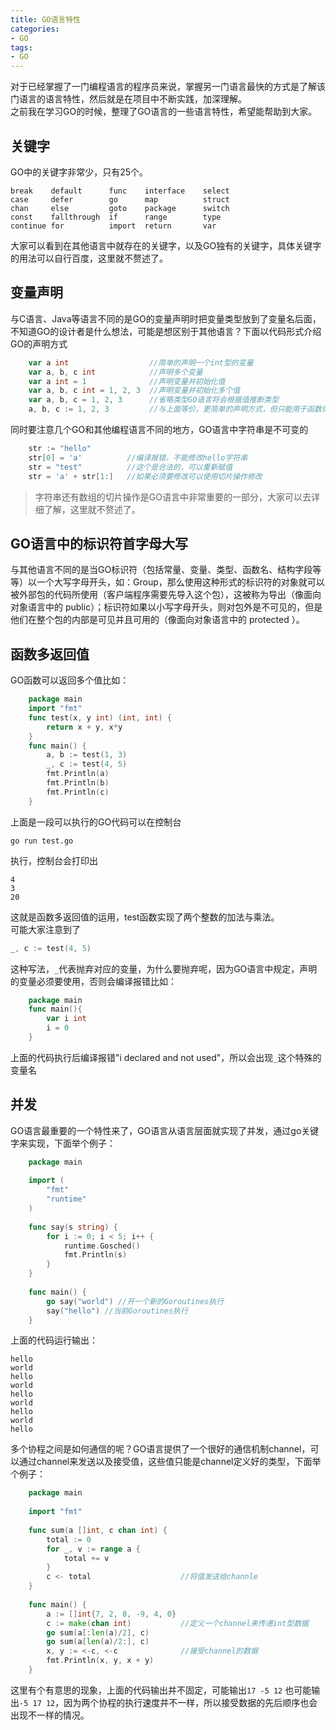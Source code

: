 ```yaml
---
title: GO语言特性
categories:
- GO
tags:
- GO
--- 
```


对于已经掌握了一门编程语言的程序员来说，掌握另一门语言最快的方式是了解该门语言的语言特性，然后就是在项目中不断实践，加深理解。  
之前我在学习GO的时候，整理了GO语言的一些语言特性，希望能帮助到大家。
<!-- more -->  
## 关键字
GO中的关键字非常少，只有25个。

	break    default      func    interface    select
	case     defer        go      map          struct
	chan     else         goto    package      switch
	const    fallthrough  if      range        type
	continue for          import  return       var  
	
大家可以看到在其他语言中就存在的关键字，以及GO独有的关键字，具体关键字的用法可以自行百度，这里就不赘述了。

## 变量声明
与C语言、Java等语言不同的是GO的变量声明时把变量类型放到了变量名后面，不知道GO的设计者是什么想法，可能是想区别于其他语言？下面以代码形式介绍GO的声明方式
```GO
    var a int                  //简单的声明一个int型的变量
    var a, b, c int            //声明多个变量
    var a int = 1              //声明变量并初始化值
    var a, b, c int = 1, 2, 3  //声明变量并初始化多个值
    var a, b, c = 1, 2, 3      //省略类型GO语言将会根据值推断类型
    a, b, c := 1, 2, 3         //与上面等价，更简单的声明方式，但只能用于函数体内
```
同时要注意几个GO和其他编程语言不同的地方，GO语言中字符串是不可变的
```GO
    str := "hello"
    str[0] = 'a'          //编译报错，不能修改hello字符串
    str = "test"          //这个是合法的，可以重新赋值
    str = 'a' + str[1:]   //如果必须要修改可以使用切片操作修改
```
> 字符串还有数组的切片操作是GO语言中非常重要的一部分，大家可以去详细了解，这里就不赘述了。

## GO语言中的标识符首字母大写
与其他语言不同的是当GO标识符（包括常量、变量、类型、函数名、结构字段等等）以一个大写字母开头，如：Group，那么使用这种形式的标识符的对象就可以被外部包的代码所使用（客户端程序需要先导入这个包），这被称为导出（像面向对象语言中的 public）；标识符如果以小写字母开头，则对包外是不可见的，但是他们在整个包的内部是可见并且可用的（像面向对象语言中的 protected ）。

## 函数多返回值
GO函数可以返回多个值比如：
```GO
    package main  
    import "fmt"
    func test(x, y int) (int, int) {
    	return x + y, x*y
    }  
    func main() {
    	a, b := test(1, 3)
    	_, c := test(4, 5)
    	fmt.Println(a)
    	fmt.Println(b)
    	fmt.Println(c)
    }
```
上面是一段可以执行的GO代码可以在控制台
```
go run test.go
```
执行，控制台会打印出
```
4
3
20
```
这就是函数多返回值的运用，test函数实现了两个整数的加法与乘法。  
可能大家注意到了
```GO
_, c := test(4, 5)
```
这种写法，`_`代表抛弃对应的变量，为什么要抛弃呢，因为GO语言中规定，声明的变量必须要使用，否则会编译报错比如：
```GO
    package main  
    func main(){
        var i int
        i = 0
    }
```
上面的代码执行后编译报错"i declared and not used"，所以会出现`_`这个特殊的变量名
## 并发
GO语言最重要的一个特性来了，GO语言从语言层面就实现了并发，通过go关键字来实现，下面举个例子：
```GO
    package main
    
    import (
    	"fmt"
    	"runtime"
    )
    
    func say(s string) {
    	for i := 0; i < 5; i++ {
    		runtime.Gosched()
    		fmt.Println(s)
    	}
    }
    
    func main() {
    	go say("world") //开一个新的Goroutines执行
    	say("hello") //当前Goroutines执行
    }
```
上面的代码运行输出：
```
hello
world
hello
world
hello
world
hello
world
hello
```
多个协程之间是如何通信的呢？GO语言提供了一个很好的通信机制channel，可以通过channel来发送以及接受值，这些值只能是channel定义好的类型，下面举个例子：
```GO
    package main
    
    import "fmt"
    
    func sum(a []int, c chan int) {
        total := 0
        for _, v := range a {
            total += v
        }
        c <- total                    //将值发送给channle
    }
    
    func main() {
        a := []int{7, 2, 8, -9, 4, 0}
        c := make(chan int)           //定义一个channel来传递int型数据
        go sum(a[:len(a)/2], c)
        go sum(a[len(a)/2:], c)
        x, y := <-c, <-c              //接受channel的数据   
        fmt.Println(x, y, x + y)
    }
```
这里有个有意思的现象，上面的代码输出并不固定，可能输出`17 -5 12` 也可能输出`-5 17 12`，因为两个协程的执行速度并不一样，所以接受数据的先后顺序也会出现不一样的情况。

